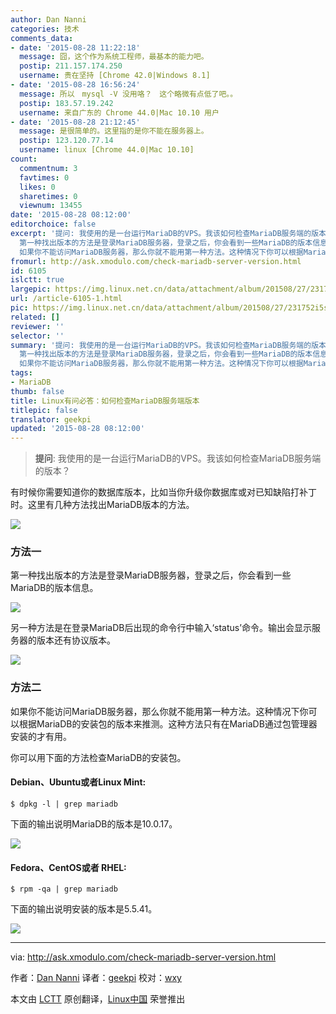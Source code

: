 ```yaml
---
author: Dan Nanni
categories: 技术
comments_data:
- date: '2015-08-28 11:22:18'
  message: 囧，这个作为系统工程师，最基本的能力吧。
  postip: 211.157.174.250
  username: 贵在坚持 [Chrome 42.0|Windows 8.1]
- date: '2015-08-28 16:56:24'
  message: 所以　mysql -V 没用咯？　这个略微有点低了吧。。
  postip: 183.57.19.242
  username: 来自广东的 Chrome 44.0|Mac 10.10 用户
- date: '2015-08-28 21:12:45'
  message: 是很简单的。这里指的是你不能在服务器上。
  postip: 123.120.77.14
  username: linux [Chrome 44.0|Mac 10.10]
count:
  commentnum: 3
  favtimes: 0
  likes: 0
  sharetimes: 0
  viewnum: 13455
date: '2015-08-28 08:12:00'
editorchoice: false
excerpt: '提问: 我使用的是一台运行MariaDB的VPS。我该如何检查MariaDB服务端的版本？  有时候你需要知道你的数据库版本，比如当你升级你数据库或对已知缺陷打补丁时。这里有几种方法找出MariaDB版本的方法。  方法一
  第一种找出版本的方法是登录MariaDB服务器，登录之后，你会看到一些MariaDB的版本信息。  另一种方法是在登录MariaDB后出现的命令行中输入status命令。输出会显示服务器的版本还有协议版本。  方法二
  如果你不能访问MariaDB服务器，那么你就不能用第一种方法。这种情况下你可以根据MariaDB的安装包的版本来推测。这种方法只有在Mar'
fromurl: http://ask.xmodulo.com/check-mariadb-server-version.html
id: 6105
islctt: true
largepic: https://img.linux.net.cn/data/attachment/album/201508/27/231727gqnj0jjfzohfb3ob.png
url: /article-6105-1.html
pic: https://img.linux.net.cn/data/attachment/album/201508/27/231752i5srrz0zx56ktxqq.jpg.thumb.jpg
related: []
reviewer: ''
selector: ''
summary: '提问: 我使用的是一台运行MariaDB的VPS。我该如何检查MariaDB服务端的版本？  有时候你需要知道你的数据库版本，比如当你升级你数据库或对已知缺陷打补丁时。这里有几种方法找出MariaDB版本的方法。  方法一
  第一种找出版本的方法是登录MariaDB服务器，登录之后，你会看到一些MariaDB的版本信息。  另一种方法是在登录MariaDB后出现的命令行中输入status命令。输出会显示服务器的版本还有协议版本。  方法二
  如果你不能访问MariaDB服务器，那么你就不能用第一种方法。这种情况下你可以根据MariaDB的安装包的版本来推测。这种方法只有在Mar'
tags:
- MariaDB
thumb: false
title: Linux有问必答：如何检查MariaDB服务端版本
titlepic: false
translator: geekpi
updated: '2015-08-28 08:12:00'
---
```



> 
> **提问**: 我使用的是一台运行MariaDB的VPS。我该如何检查MariaDB服务端的版本？
> 
> 
> 


有时候你需要知道你的数据库版本，比如当你升级你数据库或对已知缺陷打补丁时。这里有几种方法找出MariaDB版本的方法。


![](/data/attachment/album/201508/27/231727gqnj0jjfzohfb3ob.png)


### 方法一


第一种找出版本的方法是登录MariaDB服务器，登录之后，你会看到一些MariaDB的版本信息。


![](/data/attachment/album/201508/27/231752i5srrz0zx56ktxqq.jpg)


另一种方法是在登录MariaDB后出现的命令行中输入‘status’命令。输出会显示服务器的版本还有协议版本。


![](/data/attachment/album/201508/27/231828hte7525o9i7720ko.jpg)


### 方法二


如果你不能访问MariaDB服务器，那么你就不能用第一种方法。这种情况下你可以根据MariaDB的安装包的版本来推测。这种方法只有在MariaDB通过包管理器安装的才有用。


你可以用下面的方法检查MariaDB的安装包。


#### Debian、Ubuntu或者Linux Mint:



```
$ dpkg -l | grep mariadb

```

下面的输出说明MariaDB的版本是10.0.17。


![](/data/attachment/album/201508/27/231832gvhp1vlt4lzhc1se.jpg)


#### Fedora、CentOS或者 RHEL:



```
$ rpm -qa | grep mariadb

```

下面的输出说明安装的版本是5.5.41。


![](/data/attachment/album/201508/27/231833plxspssijz7dzi55.jpg)




---


via: <http://ask.xmodulo.com/check-mariadb-server-version.html>


作者：[Dan Nanni](http://ask.xmodulo.com/author/nanni) 译者：[geekpi](https://github.com/geekpi) 校对：[wxy](https://github.com/wxy)


本文由 [LCTT](https://github.com/LCTT/TranslateProject) 原创翻译，[Linux中国](https://linux.cn/) 荣誉推出